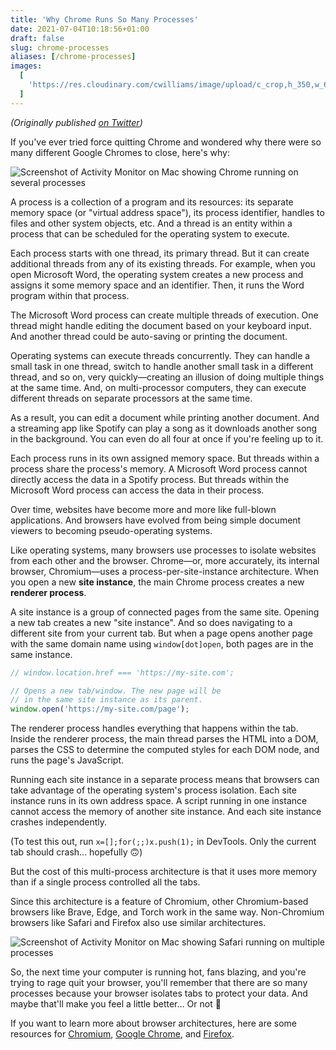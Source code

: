 ```yaml
---
title: 'Why Chrome Runs So Many Processes'
date: 2021-07-04T10:18:56+01:00
draft: false
slug: chrome-processes
aliases: [/chrome-processes]
images:
  [
    'https://res.cloudinary.com/cwilliams/image/upload/c_crop,h_350,w_670,x_0/v1625394129/Blog/E4ubeZxWQAE8JdE.jpg',
  ]
---
```


_(Originally published [on Twitter](https://twitter.com/ChidiWilliams__/status/1408401252090798081))_

If you've ever tried force quitting Chrome and wondered why there were so many different Google Chromes to close, here's why:

![Screenshot of Activity Monitor on Mac showing Chrome running on several processes](https://res.cloudinary.com/cwilliams/image/upload/c_scale,w_750/v1625394129/Blog/E4ubeZxWQAE8JdE.jpg)

A process is a collection of a program and its resources: its separate memory space (or "virtual address space"), its process identifier, handles to files and other system objects, etc. And a thread is an entity within a process that can be scheduled for the operating system to execute.

Each process starts with one thread, its primary thread. But it can create additional threads from any of its existing threads. For example, when you open Microsoft Word, the operating system creates a new process and assigns it some memory space and an identifier. Then, it runs the Word program within that process.

The Microsoft Word process can create multiple threads of execution. One thread might handle editing the document based on your keyboard input. And another thread could be auto-saving or printing the document.

Operating systems can execute threads concurrently. They can handle a small task in one thread, switch to handle another small task in a different thread, and so on, very quickly—creating an illusion of doing multiple things at the same time. And, on multi-processor computers, they can execute different threads on separate processors at the same time.

As a result, you can edit a document while printing another document. And a streaming app like Spotify can play a song as it downloads another song in the background. You can even do all four at once if you're feeling up to it.

Each process runs in its own assigned memory space. But threads within a process share the process's memory. A Microsoft Word process cannot directly access the data in a Spotify process. But threads within the Microsoft Word process can access the data in their process.

Over time, websites have become more and more like full-blown applications. And browsers have evolved from being simple document viewers to becoming pseudo-operating systems.

Like operating systems, many browsers use processes to isolate websites from each other and the browser. Chrome—or, more accurately, its internal browser, Chromium—uses a process-per-site-instance architecture. When you open a new **site instance**, the main Chrome process creates a new **renderer process**.

A site instance is a group of connected pages from the same site. Opening a new tab creates a new "site instance". And so does navigating to a different site from your current tab. But when a page opens another page with the same domain name using `window[dot]open`, both pages are in the same instance.

```js
// window.location.href === 'https://my-site.com';

// Opens a new tab/window. The new page will be
// in the same site instance as its parent.
window.open('https://my-site.com/page');
```

The renderer process handles everything that happens within the tab. Inside the renderer process, the main thread parses the HTML into a DOM, parses the CSS to determine the computed styles for each DOM node, and runs the page's JavaScript.

Running each site instance in a separate process means that browsers can take advantage of the operating system's process isolation. Each site instance runs in its own address space. A script running in one instance cannot access the memory of another site instance. And each site instance crashes independently.

(To test this out, run `x=[];for(;;)x.push(1);` in DevTools. Only the current tab should crash... hopefully 🙃)

But the cost of this multi-process architecture is that it uses more memory than if a single process controlled all the tabs.

Since this architecture is a feature of Chromium, other Chromium-based browsers like Brave, Edge, and Torch work in the same way. Non-Chromium browsers like Safari and Firefox also use similar architectures.

![Screenshot of Activity Monitor on Mac showing Safari running on multiple processes](https://res.cloudinary.com/cwilliams/image/upload/c_scale,w_750/v1625394255/Blog/E4uiAUpWUAQUGeN.jpg)

So, the next time your computer is running hot, fans blazing, and you're trying to rage quit your browser, you'll remember that there are so many processes because your browser isolates tabs to protect your data. And maybe that'll make you feel a little better... Or not 👀

If you want to learn more about browser architectures, here are some resources for [Chromium](https://chromium.org/developers/design-documents/multi-process-architecture), [Google Chrome](https://developers.google.com/web/updates/2018/09/inside-browser-part1), and [Firefox](https://extremetech.com/internet/250930-firefox-54-finally-supports-multithreading-claims-higher-ram-efficiency-chrome).
